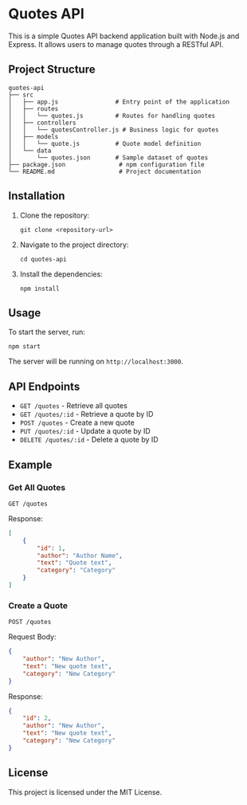 # Quotes API

This is a simple Quotes API backend application built with Node.js and Express. It allows users to manage quotes through a RESTful API.

## Project Structure

```
quotes-api
├── src
│   ├── app.js                # Entry point of the application
│   ├── routes
│   │   └── quotes.js         # Routes for handling quotes
│   ├── controllers
│   │   └── quotesController.js # Business logic for quotes
│   ├── models
│   │   └── quote.js          # Quote model definition
│   └── data
│       └── quotes.json       # Sample dataset of quotes
├── package.json               # npm configuration file
└── README.md                  # Project documentation
```

## Installation

1. Clone the repository:
   ```
   git clone <repository-url>
   ```
2. Navigate to the project directory:
   ```
   cd quotes-api
   ```
3. Install the dependencies:
   ```
   npm install
   ```

## Usage

To start the server, run:
```
npm start
```

The server will be running on `http://localhost:3000`.

## API Endpoints

- `GET /quotes` - Retrieve all quotes
- `GET /quotes/:id` - Retrieve a quote by ID
- `POST /quotes` - Create a new quote
- `PUT /quotes/:id` - Update a quote by ID
- `DELETE /quotes/:id` - Delete a quote by ID

## Example

### Get All Quotes
```
GET /quotes
```
Response:
```json
[
    {
        "id": 1,
        "author": "Author Name",
        "text": "Quote text",
        "category": "Category"
    }
]
```

### Create a Quote
```
POST /quotes
```
Request Body:
```json
{
    "author": "New Author",
    "text": "New quote text",
    "category": "New Category"
}
```
Response:
```json
{
    "id": 2,
    "author": "New Author",
    "text": "New quote text",
    "category": "New Category"
}
```

## License

This project is licensed under the MIT License.